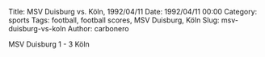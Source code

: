 Title: MSV Duisburg vs. Köln, 1992/04/11
Date: 1992/04/11 00:00
Category: sports
Tags: football, football scores, MSV Duisburg, Köln
Slug: msv-duisburg-vs-koln
Author: carbonero


MSV Duisburg 1 - 3 Köln
